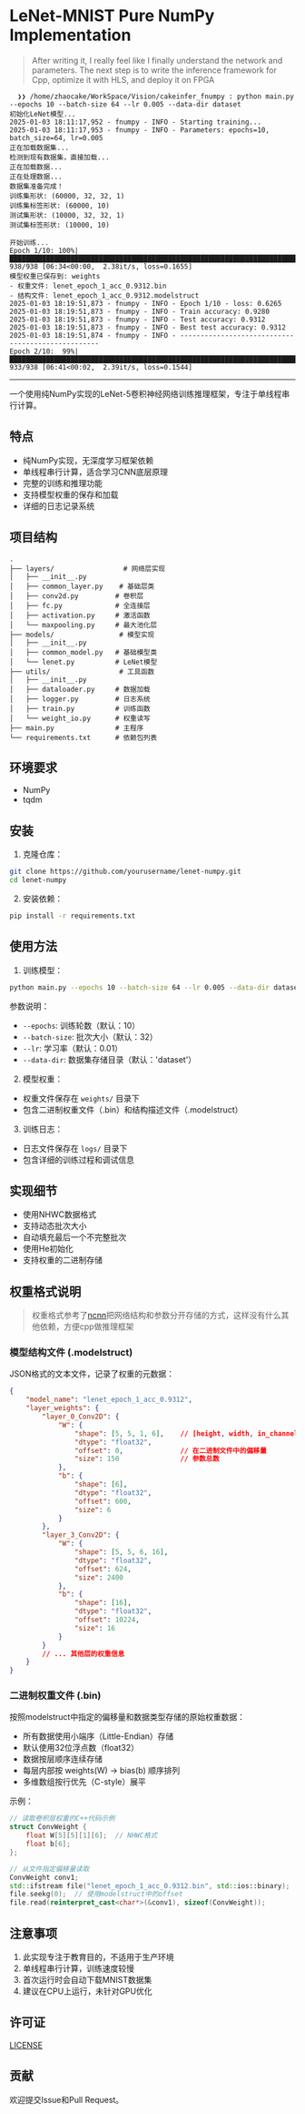 # LeNet-MNIST Pure NumPy Implementation

> After writing it, I really feel like I finally understand the network and parameters. The next step is to write the inference framework for Cpp, optimize it with HLS, and deploy it on FPGA

```
  ❯❯ /home/zhaocake/WorkSpace/Vision/cakeinfer_fnumpy : python main.py --epochs 10 --batch-size 64 --lr 0.005 --data-dir dataset
初始化LeNet模型...
2025-01-03 18:11:17,952 - fnumpy - INFO - Starting training...
2025-01-03 18:11:17,953 - fnumpy - INFO - Parameters: epochs=10, batch_size=64, lr=0.005
正在加载数据集...
检测到现有数据集，直接加载...
正在加载数据...
正在处理数据...
数据集准备完成！
训练集形状: (60000, 32, 32, 1)
训练集标签形状: (60000, 10)
测试集形状: (10000, 32, 32, 1)
测试集标签形状: (10000, 10)

开始训练...
Epoch 1/10: 100%|█████████████████████████████████████████████████████████████████████████████████████████████████████████████████████████| 938/938 [06:34<00:00,  2.38it/s, loss=0.1655]
模型权重已保存到: weights
- 权重文件: lenet_epoch_1_acc_0.9312.bin
- 结构文件: lenet_epoch_1_acc_0.9312.modelstruct
2025-01-03 18:19:51,873 - fnumpy - INFO - Epoch 1/10 - loss: 0.6265
2025-01-03 18:19:51,873 - fnumpy - INFO - Train accuracy: 0.9280
2025-01-03 18:19:51,873 - fnumpy - INFO - Test accuracy: 0.9312
2025-01-03 18:19:51,873 - fnumpy - INFO - Best test accuracy: 0.9312
2025-01-03 18:19:51,874 - fnumpy - INFO - --------------------------------------------------
Epoch 2/10:  99%|████████████████████████████████████████████████████████████████████████████████████████████████████████████████████████▎| 933/938 [06:41<00:02,  2.39it/s, loss=0.1544]
```

---


一个使用纯NumPy实现的LeNet-5卷积神经网络训练推理框架，专注于单线程串行计算。

## 特点

- 纯NumPy实现，无深度学习框架依赖
- 单线程串行计算，适合学习CNN底层原理
- 完整的训练和推理功能
- 支持模型权重的保存和加载
- 详细的日志记录系统

## 项目结构

```
.
├── layers/                 # 网络层实现
│   ├── __init__.py
│   ├── common_layer.py    # 基础层类
│   ├── conv2d.py         # 卷积层
│   ├── fc.py             # 全连接层
│   ├── activation.py     # 激活函数
│   └── maxpooling.py     # 最大池化层
├── models/                # 模型实现
│   ├── __init__.py
│   ├── common_model.py   # 基础模型类
│   └── lenet.py          # LeNet模型
├── utils/                 # 工具函数
│   ├── __init__.py
│   ├── dataloader.py     # 数据加载
│   ├── logger.py         # 日志系统
│   ├── train.py          # 训练函数
│   └── weight_io.py      # 权重读写
├── main.py               # 主程序
└── requirements.txt      # 依赖包列表
```

## 环境要求

- NumPy
- tqdm

## 安装

1. 克隆仓库：
```bash
git clone https://github.com/yourusername/lenet-numpy.git
cd lenet-numpy
```

2. 安装依赖：
```bash
pip install -r requirements.txt
```

## 使用方法

1. 训练模型：
```bash
python main.py --epochs 10 --batch-size 64 --lr 0.005 --data-dir dataset
```

参数说明：
- `--epochs`: 训练轮数（默认：10）
- `--batch-size`: 批次大小（默认：32）
- `--lr`: 学习率（默认：0.01）
- `--data-dir`: 数据集存储目录（默认：'dataset'）

2. 模型权重：
- 权重文件保存在 `weights/` 目录下
- 包含二进制权重文件（.bin）和结构描述文件（.modelstruct）

3. 训练日志：
- 日志文件保存在 `logs/` 目录下
- 包含详细的训练过程和调试信息

## 实现细节

- 使用NHWC数据格式
- 支持动态批次大小
- 自动填充最后一个不完整批次
- 使用He初始化
- 支持权重的二进制存储

## 权重格式说明

> 权重格式参考了[ncnn](https://github.com/Tencent/ncnn)把网络结构和参数分开存储的方式，这样没有什么其他依赖，方便cpp做推理框架

### 模型结构文件 (.modelstruct)

JSON格式的文本文件，记录了权重的元数据：
```json
{
    "model_name": "lenet_epoch_1_acc_0.9312",
    "layer_weights": {
        "layer_0_Conv2D": {
            "W": {
                "shape": [5, 5, 1, 6],    // [height, width, in_channels, filters]
                "dtype": "float32",
                "offset": 0,              // 在二进制文件中的偏移量
                "size": 150               // 参数总数
            },
            "b": {
                "shape": [6],
                "dtype": "float32",
                "offset": 600,
                "size": 6
            }
        },
        "layer_3_Conv2D": {
            "W": {
                "shape": [5, 5, 6, 16],
                "dtype": "float32",
                "offset": 624,
                "size": 2400
            },
            "b": {
                "shape": [16],
                "dtype": "float32",
                "offset": 10224,
                "size": 16
            }
        }
        // ... 其他层的权重信息
    }
}
```

### 二进制权重文件 (.bin)

按照modelstruct中指定的偏移量和数据类型存储的原始权重数据：
- 所有数据使用小端序（Little-Endian）存储
- 默认使用32位浮点数（float32）
- 数据按层顺序连续存储
- 每层内部按 weights(W) -> bias(b) 顺序排列
- 多维数组按行优先（C-style）展平

示例：
```cpp
// 读取卷积层权重的C++代码示例
struct ConvWeight {
    float W[5][5][1][6];  // NHWC格式
    float b[6];
};

// 从文件指定偏移量读取
ConvWeight conv1;
std::ifstream file("lenet_epoch_1_acc_0.9312.bin", std::ios::binary);
file.seekg(0);  // 使用modelstruct中的offset
file.read(reinterpret_cast<char*>(&conv1), sizeof(ConvWeight));
```

## 注意事项

1. 此实现专注于教育目的，不适用于生产环境
2. 单线程串行计算，训练速度较慢
3. 首次运行时会自动下载MNIST数据集
4. 建议在CPU上运行，未针对GPU优化

## 许可证

[LICENSE](./LICENSE)

## 贡献

欢迎提交Issue和Pull Request。

